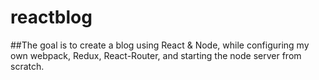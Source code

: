 # reactblog
##The goal is to create a blog using React & Node, while configuring my own webpack, Redux, React-Router, and starting the node server from scratch.